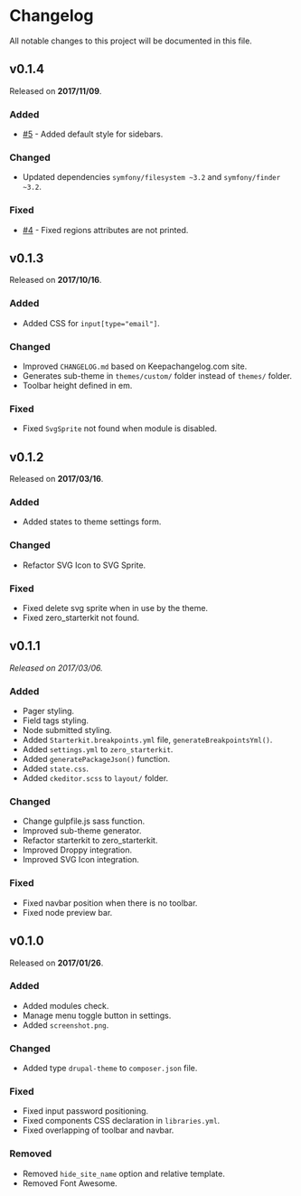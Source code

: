 # Changelog

All notable changes to this project will be documented in this file.

## v0.1.4

Released on **2017/11/09**.

### Added

- [#5][f28f5b11] - Added default style for sidebars.

  [f28f5b11]: https://github.com/OutlawPlz/zero/issues/5 "Sidebars default style"
  
### Changed

- Updated dependencies `symfony/filesystem ~3.2` and `symfony/finder ~3.2`.

### Fixed

- [#4][44fe4b58] - Fixed regions attributes are not printed.

  [44fe4b58]: https://github.com/OutlawPlz/zero/issues/4 "Regions attributes are not printed"

## v0.1.3

Released on **2017/10/16**.

### Added

- Added CSS for `input[type="email"]`.

### Changed

- Improved `CHANGELOG.md` based on Keepachangelog.com site.
- Generates sub-theme in `themes/custom/` folder instead of `themes/` folder.
- Toolbar height defined in em.

### Fixed

- Fixed `SvgSprite` not found when module is disabled.

## v0.1.2

Released on **2017/03/16**.

### Added

- Added states to theme settings form.

### Changed

- Refactor SVG Icon to SVG Sprite.

### Fixed

- Fixed delete svg sprite when in use by the theme.
- Fixed zero_starterkit not found.

## v0.1.1

*Released on 2017/03/06.*

### Added

- Pager styling.
- Field tags styling.
- Node submitted styling.
- Added `Starterkit.breakpoints.yml` file, `generateBreakpointsYml()`.
- Added `settings.yml` to `zero_starterkit`.
- Added `generatePackageJson()` function.
- Added `state.css`.
- Added `ckeditor.scss` to `layout/` folder.

### Changed

- Change gulpfile.js sass function.
- Improved sub-theme generator.
- Refactor starterkit to zero_starterkit.
- Improved Droppy integration.
- Improved SVG Icon integration.

### Fixed

- Fixed navbar position when there is no toolbar.
- Fixed node preview bar.

## v0.1.0

Released on **2017/01/26**.

### Added

- Added modules check.
- Manage menu toggle button in settings.
- Added `screenshot.png`.

### Changed

- Added type `drupal-theme` to `composer.json` file.

### Fixed

- Fixed input password positioning.  
- Fixed components CSS declaration in `libraries.yml`.
- Fixed overlapping of toolbar and navbar.

### Removed

- Removed `hide_site_name` option and relative template.
- Removed Font Awesome.

